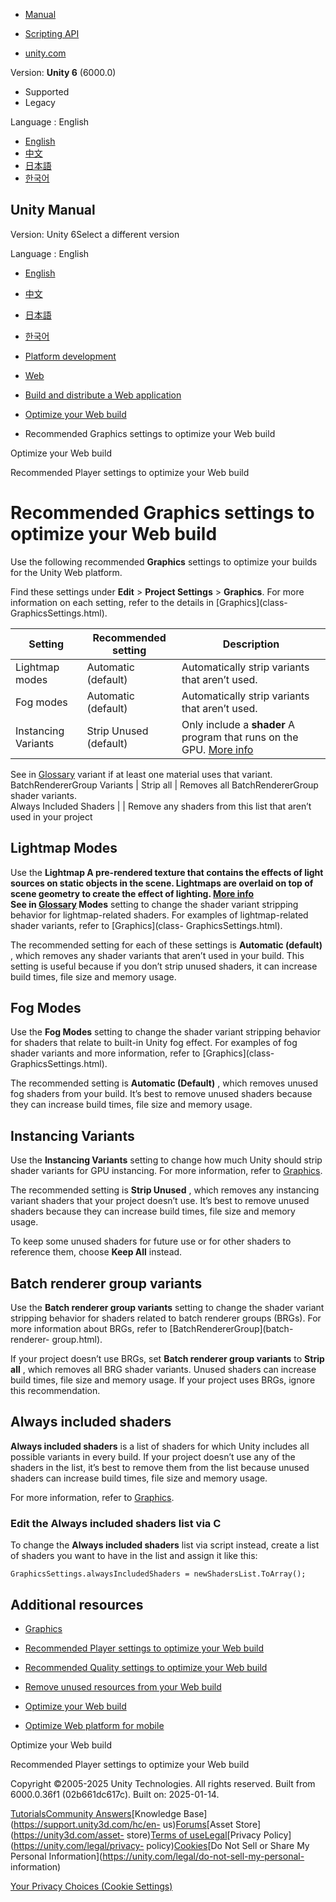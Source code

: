 [](https://docs.unity3d.com)

  * [Manual](../Manual/index.html)
  * [Scripting API](../ScriptReference/index.html)

  * [unity.com](https://unity.com/)

Version: **Unity 6** (6000.0)

  * Supported
  * Legacy

Language : English

  * [English](/Manual/web-optimization-graphics.html)
  * [中文](/cn/current/Manual/web-optimization-graphics.html)
  * [日本語](/ja/current/Manual/web-optimization-graphics.html)
  * [한국어](/kr/current/Manual/web-optimization-graphics.html)

[](https://docs.unity3d.com)

## Unity Manual

Version: Unity 6Select a different version

Language : English

  * [English](/Manual/web-optimization-graphics.html)
  * [中文](/cn/current/Manual/web-optimization-graphics.html)
  * [日本語](/ja/current/Manual/web-optimization-graphics.html)
  * [한국어](/kr/current/Manual/web-optimization-graphics.html)

  * [Platform development ](PlatformSpecific.html)
  * [Web](webgl.html)
  * [Build and distribute a Web application](webgl-building-distribution.html)
  * [Optimize your Web build](web-optimization.html)
  * Recommended Graphics settings to optimize your Web build

[](web-optimization.html)

Optimize your Web build

[](web-optimization-player.html)

Recommended Player settings to optimize your Web build

# Recommended Graphics settings to optimize your Web build

Use the following recommended **Graphics** settings to optimize your builds
for the Unity Web platform.

Find these settings under **Edit** > **Project Settings** > **Graphics**. For
more information on each setting, refer to the details in [Graphics](class-
GraphicsSettings.html).

**Setting** | **Recommended setting** | **Description**  
---|---|---  
Lightmap modes | Automatic (default) | Automatically strip variants that aren’t used.  
Fog modes | Automatic (default) | Automatically strip variants that aren’t used.  
Instancing Variants | Strip Unused (default) | Only include a **shader** A program that runs on the GPU. [More info](Shaders.html)  
See in [Glossary](Glossary.html#Shader) variant if at least one material uses
that variant.  
BatchRendererGroup Variants | Strip all | Removes all BatchRendererGroup shader variants.  
Always Included Shaders |  | Remove any shaders from this list that aren’t used in your project  
  
## Lightmap Modes

Use the ****Lightmap** A pre-rendered texture that contains the effects of
light sources on static objects in the scene. Lightmaps are overlaid on top of
scene geometry to create the effect of lighting. [More
info](Lightmapping.html)  
See in [Glossary](Glossary.html#Lightmap) Modes** setting to change the shader
variant stripping behavior for lightmap-related shaders. For examples of
lightmap-related shader variants, refer to [Graphics](class-
GraphicsSettings.html).

The recommended setting for each of these settings is **Automatic (default)**
, which removes any shader variants that aren’t used in your build. This
setting is useful because if you don’t strip unused shaders, it can increase
build times, file size and memory usage.

## Fog Modes

Use the **Fog Modes** setting to change the shader variant stripping behavior
for shaders that relate to built-in Unity fog effect. For examples of fog
shader variants and more information, refer to [Graphics](class-
GraphicsSettings.html).

The recommended setting is **Automatic (Default)** , which removes unused fog
shaders from your build. It’s best to remove unused shaders because they can
increase build times, file size and memory usage.

## Instancing Variants

Use the **Instancing Variants** setting to change how much Unity should strip
shader variants for GPU instancing. For more information, refer to
[Graphics](class-GraphicsSettings.html).

The recommended setting is **Strip Unused** , which removes any instancing
variant shaders that your project doesn’t use. It’s best to remove unused
shaders because they can increase build times, file size and memory usage.

To keep some unused shaders for future use or for other shaders to reference
them, choose **Keep All** instead.

## Batch renderer group variants

Use the **Batch renderer group variants** setting to change the shader variant
stripping behavior for shaders related to batch renderer groups (BRGs). For
more information about BRGs, refer to [BatchRendererGroup](batch-renderer-
group.html).

If your project doesn’t use BRGs, set **Batch renderer group variants** to
**Strip all** , which removes all BRG shader variants. Unused shaders can
increase build times, file size and memory usage. If your project uses BRGs,
ignore this recommendation.

## Always included shaders

**Always included shaders** is a list of shaders for which Unity includes all
possible variants in every build. If your project doesn’t use any of the
shaders in the list, it’s best to remove them from the list because unused
shaders can increase build times, file size and memory usage.

For more information, refer to [Graphics](class-GraphicsSettings.html).

### Edit the Always included shaders list via C

To change the **Always included shaders** list via script instead, create a
list of shaders you want to have in the list and assign it like this:

    
    
    GraphicsSettings.alwaysIncludedShaders = newShadersList.ToArray();
    

## Additional resources

  * [Graphics](class-GraphicsSettings.html)

  * [Recommended Player settings to optimize your Web build](web-optimization-player.html)

  * [Recommended Quality settings to optimize your Web build](web-optimization-quality.html)

  * [Remove unused resources from your Web build](web-optimization-remove-resources.html)

  * [Optimize your Web build](web-optimization.html)

  * [Optimize Web platform for mobile](web-optimization-mobile.html)

[](web-optimization.html)

Optimize your Web build

[](web-optimization-player.html)

Recommended Player settings to optimize your Web build

Copyright ©2005-2025 Unity Technologies. All rights reserved. Built from
6000.0.36f1 (02b661dc617c). Built on: 2025-01-14.

[Tutorials](https://learn.unity.com/)[Community
Answers](https://answers.unity3d.com)[Knowledge
Base](https://support.unity3d.com/hc/en-
us)[Forums](https://forum.unity3d.com)[Asset Store](https://unity3d.com/asset-
store)[Terms of
use](https://docs.unity3d.com/Manual/TermsOfUse.html)[Legal](https://unity.com/legal)[Privacy
Policy](https://unity.com/legal/privacy-
policy)[Cookies](https://unity.com/legal/cookie-policy)[Do Not Sell or Share
My Personal Information](https://unity.com/legal/do-not-sell-my-personal-
information)

[Your Privacy Choices (Cookie Settings)](javascript:void\(0\);)

